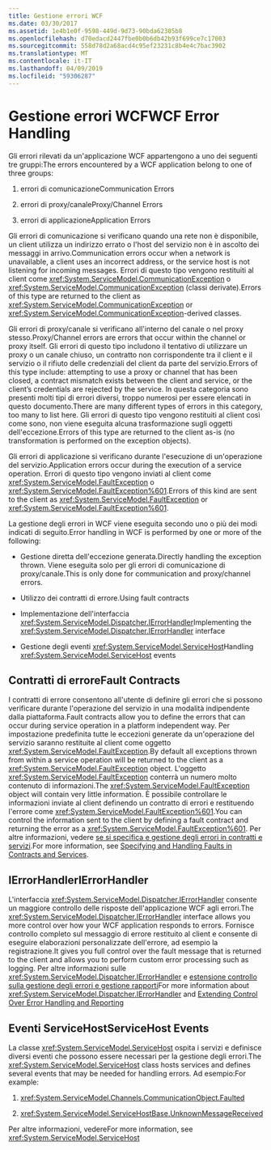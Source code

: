 ```yaml
---
title: Gestione errori WCF
ms.date: 03/30/2017
ms.assetid: 1e4b1e0f-9598-449d-9d73-90bda62305b8
ms.openlocfilehash: d70edacd2447fbe0b0b6db42b93f699ce7c17003
ms.sourcegitcommit: 558d78d2a68acd4c95ef23231c8b4e4c7bac3902
ms.translationtype: MT
ms.contentlocale: it-IT
ms.lasthandoff: 04/09/2019
ms.locfileid: "59306287"
---
```

# <a name="wcf-error-handling"></a><span data-ttu-id="4e1e9-102">Gestione errori WCF</span><span class="sxs-lookup"><span data-stu-id="4e1e9-102">WCF Error Handling</span></span>
<span data-ttu-id="4e1e9-103">Gli errori rilevati da un'applicazione WCF appartengono a uno dei seguenti tre gruppi:</span><span class="sxs-lookup"><span data-stu-id="4e1e9-103">The errors encountered by a WCF application belong to one of three groups:</span></span>  
  
1. <span data-ttu-id="4e1e9-104">errori di comunicazione</span><span class="sxs-lookup"><span data-stu-id="4e1e9-104">Communication Errors</span></span>  
  
2. <span data-ttu-id="4e1e9-105">errori di proxy/canale</span><span class="sxs-lookup"><span data-stu-id="4e1e9-105">Proxy/Channel Errors</span></span>  
  
3. <span data-ttu-id="4e1e9-106">errori di applicazione</span><span class="sxs-lookup"><span data-stu-id="4e1e9-106">Application Errors</span></span>  
  
 <span data-ttu-id="4e1e9-107">Gli errori di comunicazione si verificano quando una rete non è disponibile, un client utilizza un indirizzo errato o l'host del servizio non è in ascolto dei messaggi in arrivo.</span><span class="sxs-lookup"><span data-stu-id="4e1e9-107">Communication errors occur when a network is unavailable, a client uses an incorrect address, or the service host is not listening for incoming messages.</span></span> <span data-ttu-id="4e1e9-108">Errori di questo tipo vengono restituiti al client come <xref:System.ServiceModel.CommunicationException> o <xref:System.ServiceModel.CommunicationException> (classi derivate).</span><span class="sxs-lookup"><span data-stu-id="4e1e9-108">Errors of this type are returned to the client as <xref:System.ServiceModel.CommunicationException> or <xref:System.ServiceModel.CommunicationException>-derived classes.</span></span>  
  
 <span data-ttu-id="4e1e9-109">Gli errori di proxy/canale si verificano all'interno del canale o nel proxy stesso.</span><span class="sxs-lookup"><span data-stu-id="4e1e9-109">Proxy/Channel errors are errors that occur within the channel or proxy itself.</span></span> <span data-ttu-id="4e1e9-110">Gli errori di questo tipo includono il tentativo di utilizzare un proxy o un canale chiuso, un contratto non corrispondente tra il client e il servizio o il rifiuto delle credenziali del client da parte del servizio.</span><span class="sxs-lookup"><span data-stu-id="4e1e9-110">Errors of this type include: attempting to use a proxy or channel that has been closed, a contract mismatch exists between the client and service, or the client’s credentials are rejected by the service.</span></span> <span data-ttu-id="4e1e9-111">In questa categoria sono presenti molti tipi di errori diversi, troppo numerosi per essere elencati in questo documento.</span><span class="sxs-lookup"><span data-stu-id="4e1e9-111">There are many different types of errors in this category, too many to list here.</span></span> <span data-ttu-id="4e1e9-112">Gli errori di questo tipo vengono restituiti al client così come sono, non viene eseguita alcuna trasformazione sugli oggetti dell'eccezione.</span><span class="sxs-lookup"><span data-stu-id="4e1e9-112">Errors of this type are returned to the client as-is (no transformation is performed on the exception objects).</span></span>  
  
 <span data-ttu-id="4e1e9-113">Gli errori di applicazione si verificano durante l'esecuzione di un'operazione del servizio.</span><span class="sxs-lookup"><span data-stu-id="4e1e9-113">Application errors occur during the execution of a service operation.</span></span> <span data-ttu-id="4e1e9-114">Errori di questo tipo vengono inviati al client come <xref:System.ServiceModel.FaultException> o <xref:System.ServiceModel.FaultException%601>.</span><span class="sxs-lookup"><span data-stu-id="4e1e9-114">Errors of this kind are sent to the client as <xref:System.ServiceModel.FaultException> or <xref:System.ServiceModel.FaultException%601>.</span></span>  
  
 <span data-ttu-id="4e1e9-115">La gestione degli errori in WCF viene eseguita secondo uno o più dei modi indicati di seguito.</span><span class="sxs-lookup"><span data-stu-id="4e1e9-115">Error handling in WCF is performed by one or more of the following:</span></span>  
  
-   <span data-ttu-id="4e1e9-116">Gestione diretta dell'eccezione generata.</span><span class="sxs-lookup"><span data-stu-id="4e1e9-116">Directly handling the exception thrown.</span></span> <span data-ttu-id="4e1e9-117">Viene eseguita solo per gli errori di comunicazione di proxy/canale.</span><span class="sxs-lookup"><span data-stu-id="4e1e9-117">This is only done for communication and proxy/channel errors.</span></span>  
  
-   <span data-ttu-id="4e1e9-118">Utilizzo dei contratti di errore.</span><span class="sxs-lookup"><span data-stu-id="4e1e9-118">Using fault contracts</span></span>  
  
-   <span data-ttu-id="4e1e9-119">Implementazione dell'interfaccia <xref:System.ServiceModel.Dispatcher.IErrorHandler></span><span class="sxs-lookup"><span data-stu-id="4e1e9-119">Implementing the <xref:System.ServiceModel.Dispatcher.IErrorHandler> interface</span></span>  
  
-   <span data-ttu-id="4e1e9-120">Gestione degli eventi <xref:System.ServiceModel.ServiceHost></span><span class="sxs-lookup"><span data-stu-id="4e1e9-120">Handling <xref:System.ServiceModel.ServiceHost> events</span></span>  
  
## <a name="fault-contracts"></a><span data-ttu-id="4e1e9-121">Contratti di errore</span><span class="sxs-lookup"><span data-stu-id="4e1e9-121">Fault Contracts</span></span>  
 <span data-ttu-id="4e1e9-122">I contratti di errore consentono all'utente di definire gli errori che si possono verificare durante l'operazione del servizio in una modalità indipendente dalla piattaforma.</span><span class="sxs-lookup"><span data-stu-id="4e1e9-122">Fault contracts allow you to define the errors that can occur during service operation in a platform independent way.</span></span> <span data-ttu-id="4e1e9-123">Per impostazione predefinita tutte le eccezioni generate da un'operazione del servizio saranno restituite al client come oggetto <xref:System.ServiceModel.FaultException>.</span><span class="sxs-lookup"><span data-stu-id="4e1e9-123">By default all exceptions thrown from within a service operation will be returned to the client as a <xref:System.ServiceModel.FaultException> object.</span></span> <span data-ttu-id="4e1e9-124">L'oggetto <xref:System.ServiceModel.FaultException> conterrà un numero molto contenuto di informazioni.</span><span class="sxs-lookup"><span data-stu-id="4e1e9-124">The <xref:System.ServiceModel.FaultException> object will contain very little information.</span></span> <span data-ttu-id="4e1e9-125">È possibile controllare le informazioni inviate al client definendo un contratto di errori e restituendo l'errore come <xref:System.ServiceModel.FaultException%601>.</span><span class="sxs-lookup"><span data-stu-id="4e1e9-125">You can control the information sent to the client by defining a fault contract and returning the error as a <xref:System.ServiceModel.FaultException%601>.</span></span> <span data-ttu-id="4e1e9-126">Per altre informazioni, vedere [se si specifica e gestione degli errori in contratti e servizi](../../../docs/framework/wcf/specifying-and-handling-faults-in-contracts-and-services.md).</span><span class="sxs-lookup"><span data-stu-id="4e1e9-126">For more information, see [Specifying and Handling Faults in Contracts and Services](../../../docs/framework/wcf/specifying-and-handling-faults-in-contracts-and-services.md).</span></span>  
  
## <a name="ierrorhandler"></a><span data-ttu-id="4e1e9-127">IErrorHandler</span><span class="sxs-lookup"><span data-stu-id="4e1e9-127">IErrorHandler</span></span>  
 <span data-ttu-id="4e1e9-128">L'interfaccia <xref:System.ServiceModel.Dispatcher.IErrorHandler> consente un maggiore controllo delle risposte dell'applicazione WCF agli errori.</span><span class="sxs-lookup"><span data-stu-id="4e1e9-128">The <xref:System.ServiceModel.Dispatcher.IErrorHandler> interface allows you more control over how your WCF application responds to errors.</span></span>  <span data-ttu-id="4e1e9-129">Fornisce controllo completo sul messaggio di errore restituito al client e consente di eseguire elaborazioni personalizzate dell'errore, ad esempio la registrazione.</span><span class="sxs-lookup"><span data-stu-id="4e1e9-129">It gives you full control over the fault message that is returned to the client and allows you to perform custom error processing such as logging.</span></span>  <span data-ttu-id="4e1e9-130">Per altre informazioni sulle <xref:System.ServiceModel.Dispatcher.IErrorHandler> e [estensione controllo sulla gestione degli errori e gestione rapporti](../../../docs/framework/wcf/samples/extending-control-over-error-handling-and-reporting.md)</span><span class="sxs-lookup"><span data-stu-id="4e1e9-130">For more information about <xref:System.ServiceModel.Dispatcher.IErrorHandler> and [Extending Control Over Error Handling and Reporting](../../../docs/framework/wcf/samples/extending-control-over-error-handling-and-reporting.md)</span></span>  
  
## <a name="servicehost-events"></a><span data-ttu-id="4e1e9-131">Eventi ServiceHost</span><span class="sxs-lookup"><span data-stu-id="4e1e9-131">ServiceHost Events</span></span>  
 <span data-ttu-id="4e1e9-132">La classe <xref:System.ServiceModel.ServiceHost> ospita i servizi e definisce diversi eventi che possono essere necessari per la gestione degli errori.</span><span class="sxs-lookup"><span data-stu-id="4e1e9-132">The <xref:System.ServiceModel.ServiceHost> class hosts services and defines several events that may be needed for handling errors.</span></span> <span data-ttu-id="4e1e9-133">Ad esempio:</span><span class="sxs-lookup"><span data-stu-id="4e1e9-133">For example:</span></span>  
  
1. <xref:System.ServiceModel.Channels.CommunicationObject.Faulted>
  
2. <xref:System.ServiceModel.ServiceHostBase.UnknownMessageReceived>
  
 <span data-ttu-id="4e1e9-134">Per altre informazioni, vedere</span><span class="sxs-lookup"><span data-stu-id="4e1e9-134">For more information, see</span></span> <xref:System.ServiceModel.ServiceHost>
